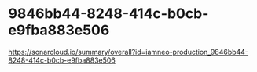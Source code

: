 # 9846bb44-8248-414c-b0cb-e9fba883e506
https://sonarcloud.io/summary/overall?id=iamneo-production_9846bb44-8248-414c-b0cb-e9fba883e506
